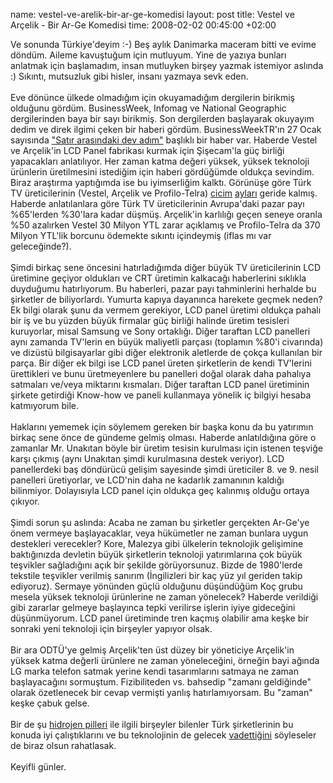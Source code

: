 name: vestel-ve-arelik-bir-ar-ge-komedisi
layout: post
title: Vestel ve Arçelik - Bir Ar-Ge Komedisi
time: 2008-02-02 00:45:00 +02:00

Ve sonunda Türkiye'deyim :-) Beş aylık Danimarka maceram bitti ve evime döndüm. Aileme kavuştuğum için mutluyum. Yine de yazıya bunları anlatmak için başlamadım, insan mutluyken birşey yazmak istemiyor aslında :) Sıkıntı, mutsuzluk gibi hisler, insanı yazmaya sevk eden.<br /><br />Eve dönünce ülkede olmadığım için okuyamadığım dergilerin birikmiş olduğunu gördüm. BusinessWeek, Infomag ve National Geographic dergilerinden baya bir sayı birikmiş. Son dergilerden başlayarak okuyayım dedim ve direk ilgimi çeken bir haberi gördüm. BusinessWeekTR'ın 27 Ocak sayısında <a href="http://www.businessweek.com.tr/general/sonsayi.asp?cN=86&amp;contID=1889">"Satır arasındaki dev adım"</a> başlıklı bir haber var. Haberde Vestel ve Arçelik'in LCD Panel fabrikası kurmak için Şişecam'la güç birliği yapacakları anlatılıyor. Her zaman katma değeri yüksek, yüksek teknoloji ürünlerin üretilmesini istediğim için haberi gördüğümde oldukça sevindim. Biraz araştırma yaptığımda ise bu iyimserliğim kalktı. Görünüşe göre Türk TV üreticilerinin (Vestel, Arçelik ve Profilo-Telra) <a href="http://www.businessweek.com/globalbiz/content/jun2006/gb20060609_371863.htm">cicim</a> <a href="http://edition.cnn.com/2005/BUSINESS/01/17/turkey.beko/">ayları</a> geride kalmış. Haberde anlatılanlara göre Türk TV üreticilerinin Avrupa'daki pazar payı %65'lerden %30'lara kadar düşmüş. Arçelik'in karlılığı geçen seneye oranla %50 azalırken Vestel 30 Milyon YTL zarar açıklamış ve Profilo-Telra da 370 Milyon YTL'lik borcunu ödemekte sıkıntı içindeymiş (iflas mı var geleceğinde?).<br /><br />Şimdi birkaç sene öncesini hatırladığımda diğer büyük TV üreticilerinin LCD üretimine geçiyor oldukları ve CRT üretimin kalkacağı haberlerini sıklıkla duyduğumu hatırlıyorum. Bu haberleri, pazar payı tahminlerini herhalde bu şirketler de biliyorlardı. Yumurta kapıya dayanınca harekete geçmek neden? Ek bilgi olarak şunu da vermem gerekiyor, LCD panel üretimi oldukça pahalı bir iş ve bu yüzden büyük firmalar güç birliği halinde üretim tesisleri kuruyorlar, misal Samsung ve Sony ortaklığı. Diğer taraftan LCD panelleri aynı zamanda TV'lerin en büyük maliyetli parçası (toplamın %80'i civarında) ve dizüstü bilgisayarlar gibi diğer elektronik aletlerde de çokça kullanılan bir parça. Bir diğer ek bilgi ise LCD panel üreten şirketlerin de kendi TV'lerini ürettikleri ve bunu üretmeyenlere bu panelleri doğal olarak daha pahalıya satmaları ve/veya miktarını kısmaları. Diğer taraftan LCD panel üretiminin şirkete getirdiği Know-how ve paneli kullanmaya yönelik iç bilgiyi hesaba katmıyorum bile.<br /><br />Haklarını yememek için söylemem gereken bir başka konu da bu yatırımın birkaç sene önce de gündeme gelmiş olması. Haberde anlatıldığına göre o zamanlar Mr. Unakıtan böyle bir üretim tesisin kurulması için istenen teşviğe karşı çıkmış (aynı Unakıtan şimdi kurulmasına destek veriyor). LCD panellerdeki baş döndürücü gelişim sayesinde şimdi üreticiler 8. ve 9. nesil panelleri üretiyorlar, ve LCD'nin daha ne kadarlık zamanının kaldığı bilinmiyor. Dolayısıyla LCD panel için oldukça geç kalınmış olduğu ortaya çıkıyor.<br /><br />Şimdi sorun şu aslında: Acaba ne zaman bu şirketler gerçekten Ar-Ge'ye önem vermeye başlayacaklar, veya hükümetler ne zaman bunlara uygun destekleri verecekler? Kore, Malezya gibi ülkelerin teknolojik gelişimine baktığınızda devletin büyük şirketlerin teknoloji yatırımlarına çok büyük teşvikler sağladığını  açık bir şekilde görüyorsunuz. Bizde de 1980'lerde tekstile teşvikler verilmiş sanırım (İngilizleri bir kaç yüz yıl geriden takip ediyoruz). Sermaye yönünden güçlü olduğunu düşündüğüm Koç grubu mesela yüksek teknoloji ürünlerine ne zaman yönelecek? Haberde verildiği gibi zararlar gelmeye başlayınca tepki verilirse işlerin iyiye gideceğini düşünmüyorum. LCD panel üretiminde tren kaçmış olabilir ama keşke bir sonraki yeni teknoloji için birşeyler yapıyor olsak.<br /><br />Bir ara ODTÜ'ye gelmiş Arçelik'ten üst düzey bir yöneticiye Arçelik'in yüksek katma değerli ürünlere ne zaman yöneleceğini, örneğin bayi ağında LG marka telefon satmak yerine kendi tasarımlarını satmaya ne zaman başlayacağını sormuştum. Fizibiliteden vs. bahsedip "zamanı geldiğinde" olarak özetlenecek bir cevap vermişti yanlış hatırlamıyorsam. Bu "zaman" keşke çabuk gelse.<br /><br />Bir de şu <a href="http://en.wikipedia.org/wiki/Proton_exchange_membrane_fuel_cell">hidrojen pilleri</a> ile ilgili birşeyler bilenler Türk şirketlerinin bu konuda iyi çalıştıklarını ve bu teknolojinin de gelecek <a href="http://www.tdk.gov.tr/TR/SozBul.aspx?F6E10F8892433CFFAAF6AA849816B2EF4376734BED947CDE&amp;Kelime=vadetmek">vadettiğini</a> söyleseler de biraz olsun rahatlasak.<br /><br />Keyifli günler.
